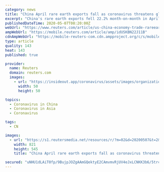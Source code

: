```yaml
---
category: news
title: "China April rare earth exports fall as coronavirus threatens global demand"
excerpt: "China's rare earth exports fell 22.2% month-on-month in April, customs data showed on Thursday, easing from a spike in March that saw ports clear shipments held up by coronavirus-related curbs on transport and as the pandemic hits overseas demand."
publishedDateTime: 2020-05-07T08:20:00Z
webUrl: "https://www.reuters.com/article/us-china-economy-trade-rareearths-idUSKBN22J11B"
ampWebUrl: "https://mobile.reuters.com/article/amp/idUSKBN22J11B"
cdnAmpWebUrl: "https://mobile-reuters-com.cdn.ampproject.org/c/s/mobile.reuters.com/article/amp/idUSKBN22J11B"
type: article
quality: 143
heat: 143
published: true

provider:
  name: Reuters
  domain: reuters.com
  images:
    - url: "https://insideout.app/coronavirus/assets/images/organizations/reuters.com-50x50.jpg"
      width: 50
      height: 50

topics:
  - Coronavirus in China
  - Coronavirus in Asia
  - Coronavirus

tags:
  - CN

images:
  - url: "https://s1.reutersmedia.net/resources/r/?m=02&d=20200507&t=2&i=1517769861&w=&fh=545px&fw=&ll=&pl=&sq=&r=LYNXMPEG460I2"
    width: 821
    height: 545
    title: "China April rare earth exports fall as coronavirus threatens global demand"

secured: "uNHU1dLAiT0fp/9BujpJOZgAAmGQektyE2CAmvmvRjUV4eJxLCNKK3b6/5trcrekhuJE/SaErTLGG/bEIVt0YBCBcA24Tk9UfoJe9Hk1HF6RbOC/gEdPw/QGf3nBq8TJwQ7nqgwErticPf/K6wTCuIRqkGqT6fzMjhix2DD9RVVNWQCLh4hsTiQLSp1vJbEzUwGe7LaUscOcIRmgwLZjN7r7xWWI2/qMO7/htqI1naFER8+eVn9be3etAof/VRkgKvdlTitjzjhsm8acLkEqYgwHmZ15KPGaaEYruH7dGstZ6uewLNguqQQC7V1RkLFLDnhAX/xKW+4KxLpPQAnkOt33Vj97mQ6WbWTPGt8xaPoN3IgleiA3bmqPzpEvTZwlfk04/VN0jApJ7zjHi2r8eC5nOi7J3GhT0eov4zVGVX6m/w2yn2y4SRLIniZB2ZQUOE1Jpx1gu6+Vec7r+IY1tZ83vz+NS6lnzvWiE2ba5kw=;Vd24rg0KYPnAucSC+EFCUQ=="
---
```


